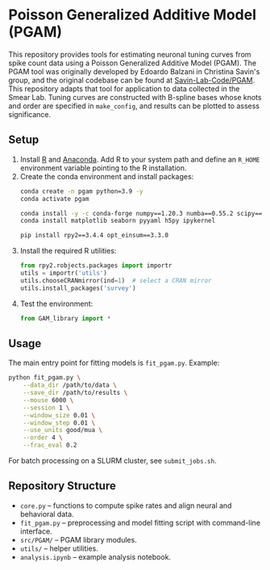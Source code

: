 # Poisson Generalized Additive Model (PGAM)

This repository provides tools for estimating neuronal tuning curves from spike count data using a Poisson Generalized Additive Model (PGAM). The PGAM tool was originally developed by Edoardo Balzani in Christina Savin's group, and the original codebase can be found at [Savin-Lab-Code/PGAM](https://github.com/Savin-Lab-Code/PGAM). This repository adapts that tool for application to data collected in the Smear Lab. Tuning curves are constructed with B-spline bases whose knots and order are specified in `make_config`, and results can be plotted to assess significance.

## Setup
1. Install [R](https://www.r-project.org/) and [Anaconda](https://www.anaconda.com/). Add R to your system path and define an `R_HOME` environment variable pointing to the R installation.
2. Create the conda environment and install packages:
   ```bash
   conda create -n pgam python=3.9 -y
   conda activate pgam

   conda install -y -c conda-forge numpy==1.20.3 numba==0.55.2 scipy==1.5.3 scikit-learn==1.1.2 pandas==1.3.3 dill==0.3.3 statsmodels==0.12.2
   conda install matplotlib seaborn pyyaml h5py ipykernel

   pip install rpy2==3.4.4 opt_einsum==3.3.0
   ```
3. Install the required R utilities:
   ```python
   from rpy2.robjects.packages import importr
   utils = importr('utils')
   utils.chooseCRANmirror(ind=1)  # select a CRAN mirror
   utils.install_packages('survey')
   ```
4. Test the environment:
   ```python
   from GAM_library import *
   ```

## Usage

The main entry point for fitting models is `fit_pgam.py`. Example:
```bash
python fit_pgam.py \
    --data_dir /path/to/data \
    --save_dir /path/to/results \
    --mouse 6000 \
    --session 1 \
    --window_size 0.01 \
    --window_step 0.01 \
    --use_units good/mua \
    --order 4 \
    --frac_eval 0.2
```

For batch processing on a SLURM cluster, see `submit_jobs.sh`.

## Repository Structure

- `core.py` – functions to compute spike rates and align neural and behavioral data.
- `fit_pgam.py` – preprocessing and model fitting script with command-line interface.
- `src/PGAM/` – PGAM library modules.
- `utils/` – helper utilities.
- `analysis.ipynb` – example analysis notebook.

